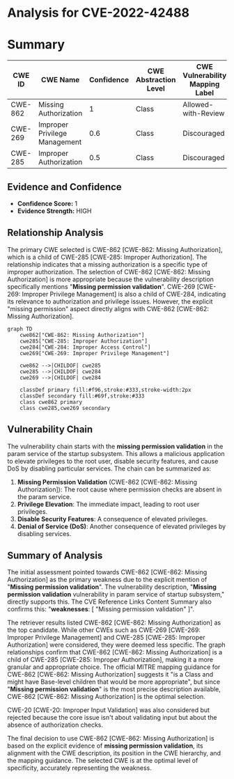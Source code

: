 # Analysis for CVE-2022-42488

# Summary
| CWE ID | CWE Name | Confidence | CWE Abstraction Level | CWE Vulnerability Mapping Label | CWE-Vulnerability Mapping Notes |
|---|---|---|---|---|---|
| CWE-862 | Missing Authorization | 1 | Class | Allowed-with-Review | Primary CWE |
| CWE-269 | Improper Privilege Management | 0.6 | Class | Discouraged | Secondary Candidate |
| CWE-285 | Improper Authorization | 0.5 | Class | Discouraged | Secondary Candidate |

## Evidence and Confidence

*   **Confidence Score:** 1
*   **Evidence Strength:** HIGH

## Relationship Analysis
The primary CWE selected is CWE-862 [CWE-862: Missing Authorization], which is a child of CWE-285 [CWE-285: Improper Authorization]. The relationship indicates that a missing authorization is a specific type of improper authorization. The selection of CWE-862 [CWE-862: Missing Authorization] is more appropriate because the vulnerability description specifically mentions "**Missing permission validation**". CWE-269 [CWE-269: Improper Privilege Management] is also a child of CWE-284, indicating its relevance to authorization and privilege issues. However, the explicit "missing permission" aspect directly aligns with CWE-862 [CWE-862: Missing Authorization].

```mermaid
graph TD
    cwe862["CWE-862: Missing Authorization"]
    cwe285["CWE-285: Improper Authorization"]
    cwe284["CWE-284: Improper Access Control"]
    cwe269["CWE-269: Improper Privilege Management"]
    
    cwe862 -->|CHILDOF| cwe285
    cwe285 -->|CHILDOF| cwe284
    cwe269 -->|CHILDOF| cwe284
    
    classDef primary fill:#f96,stroke:#333,stroke-width:2px
    classDef secondary fill:#69f,stroke:#333
    class cwe862 primary
    class cwe285,cwe269 secondary
```

## Vulnerability Chain
The vulnerability chain starts with the **missing permission validation** in the param service of the startup subsystem. This allows a malicious application to elevate privileges to the root user, disable security features, and cause DoS by disabling particular services. The chain can be summarized as:
1.  **Missing Permission Validation** (CWE-862 [CWE-862: Missing Authorization]): The root cause where permission checks are absent in the param service.
2.  **Privilege Elevation**: The immediate impact, leading to root user privileges.
3.  **Disable Security Features**: A consequence of elevated privileges.
4.  **Denial of Service (DoS)**: Another consequence of elevated privileges by disabling services.

## Summary of Analysis
The initial assessment pointed towards CWE-862 [CWE-862: Missing Authorization] as the primary weakness due to the explicit mention of "**Missing permission validation**". The vulnerability description, "**Missing permission validation** vulnerability in param service of startup subsystem," directly supports this. The CVE Reference Links Content Summary also confirms this: "**weaknesses**: [ "Missing permission validation" ]".

The retriever results listed CWE-862 [CWE-862: Missing Authorization] as the top candidate. While other CWEs such as CWE-269 [CWE-269: Improper Privilege Management] and CWE-285 [CWE-285: Improper Authorization] were considered, they were deemed less specific. The graph relationships confirm that CWE-862 [CWE-862: Missing Authorization] is a child of CWE-285 [CWE-285: Improper Authorization], making it a more granular and appropriate choice. The official MITRE mapping guidance for CWE-862 [CWE-862: Missing Authorization] suggests it "is a Class and might have Base-level children that would be more appropriate", but since "**Missing permission validation**" is the most precise description available, CWE-862 [CWE-862: Missing Authorization] is the optimal selection.

CWE-20 [CWE-20: Improper Input Validation] was also considered but rejected because the core issue isn't about validating input but about the absence of authorization checks.

The final decision to use CWE-862 [CWE-862: Missing Authorization] is based on the explicit evidence of **missing permission validation**, its alignment with the CWE description, its position in the CWE hierarchy, and the mapping guidance. The selected CWE is at the optimal level of specificity, accurately representing the weakness.